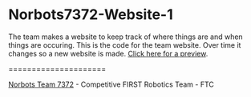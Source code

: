 Norbots7372-Website-1
=====================

The team makes a website to keep track of where things are and when things are occuring. This is the code for the team website. Over time it changes so a new website is made. [Click here for a preview](http://nats-ohchewy.github.io/Norbots7372-Website-1/).

=====================

[Norbots Team 7372](http://www.norbots7372ftc.weebly.com/) - Competitive FIRST Robotics Team - FTC
